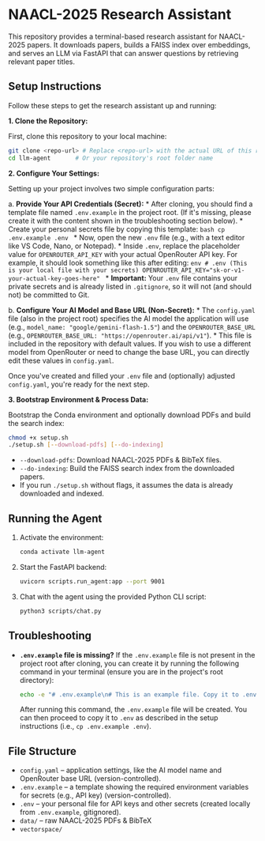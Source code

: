 # NAACL-2025 Research Assistant

This repository provides a terminal-based research assistant for NAACL-2025 papers. It downloads papers, builds a FAISS index over embeddings, and serves an LLM via FastAPI that can answer questions by retrieving relevant paper titles.

## Setup Instructions

Follow these steps to get the research assistant up and running:

**1. Clone the Repository:**

   First, clone this repository to your local machine:
   ```bash
   git clone <repo-url> # Replace <repo-url> with the actual URL of this repository
   cd llm-agent       # Or your repository's root folder name
   ```

**2. Configure Your Settings:**

   Setting up your project involves two simple configuration parts:

   a.  **Provide Your API Credentials (Secret):**
       *   After cloning, you should find a template file named `.env.example` in the project root. (If it's missing, please create it with the content shown in the troubleshooting section below).
       *   Create your personal secrets file by copying this template:
           ```bash
           cp .env.example .env
           ```
       *   Now, open the new `.env` file (e.g., with a text editor like VS Code, Nano, or Notepad).
       *   Inside `.env`, replace the placeholder value for `OPENROUTER_API_KEY` with your actual OpenRouter API key.
           For example, it should look something like this after editing:
           ```env
           # .env (This is your local file with your secrets)
           OPENROUTER_API_KEY="sk-or-v1-your-actual-key-goes-here"
           ```
       *   **Important:** Your `.env` file contains your private secrets and is already listed in `.gitignore`, so it will not (and should not) be committed to Git.

   b.  **Configure Your AI Model and Base URL (Non-Secret):**
       *   The `config.yaml` file (also in the project root) specifies the AI model the application will use (e.g., `model_name: "google/gemini-flash-1.5"`) and the `OPENROUTER_BASE_URL` (e.g., `OPENROUTER_BASE_URL: "https://openrouter.ai/api/v1"`).
       *   This file is included in the repository with default values. If you wish to use a different model from OpenRouter or need to change the base URL, you can directly edit these values in `config.yaml`.

   Once you've created and filled your `.env` file and (optionally) adjusted `config.yaml`, you're ready for the next step.

**3. Bootstrap Environment & Process Data:**

   Bootstrap the Conda environment and optionally download PDFs and build the search index:
   ```bash
   chmod +x setup.sh
   ./setup.sh [--download-pdfs] [--do-indexing]
   ```
   *   `--download-pdfs`: Download NAACL-2025 PDFs & BibTeX files.
   *   `--do-indexing`: Build the FAISS search index from the downloaded papers.
   *   If you run `./setup.sh` without flags, it assumes the data is already downloaded and indexed.

## Running the Agent

1. Activate the environment:
   ```bash
   conda activate llm-agent
   ```
2. Start the FastAPI backend:
   ```bash
   uvicorn scripts.run_agent:app --port 9001
   ```

3. Chat with the agent using the provided Python CLI script:
   ```bash
   python3 scripts/chat.py
   ```

## Troubleshooting

*   **`.env.example` file is missing?**
    If the `.env.example` file is not present in the project root after cloning, you can create it by running the following command in your terminal (ensure you are in the project's root directory):
    ```bash
    echo -e "# .env.example\n# This is an example file. Copy it to .env and fill in your actual API key.\n# The .env file is gitignored and will not be committed.\n# OPENROUTER_BASE_URL is now configured in config.yaml\n\nOPENROUTER_API_KEY=\"YOUR_OPENROUTER_API_KEY_HERE\"" > .env.example
    ```
    After running this command, the `.env.example` file will be created. You can then proceed to copy it to `.env` as described in the setup instructions (i.e., `cp .env.example .env`).

## File Structure

- `config.yaml` – application settings, like the AI model name and OpenRouter base URL (version-controlled).
- `.env.example` – a template showing the required environment variables for secrets (e.g., API key) (version-controlled).
- `.env` – your personal file for API keys and other secrets (created locally from `.env.example`, gitignored).
- `data/` – raw NAACL-2025 PDFs & BibTeX
- `vectorspace/`